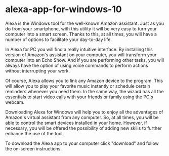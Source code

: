 # alexa-app-for-windows-10

Alexa is the Windows tool for the well-known Amazon assistant. Just as you do from your smartphone, with this utility it will be very easy to turn your computer into a smart screen. Thanks to this, at all times, you will have a number of options to facilitate your day-to-day life.

In Alexa for PC you will find a really intuitive interface. By installing this version of Amazon's assistant on your computer, you will transform your computer into an Echo Show. And if you are performing other tasks, you will always have the option of using voice commands to perform actions without interrupting your work.

Of course, Alexa allows you to link any Amazon device to the program. This will allow you to play your favorite music instantly or schedule certain reminders whenever you need them. In the same way, the wizard has all the essentials to start video calls with your friends or family using the PC's webcam.

Downloading Alexa for Windows will help you to enjoy all the advantages of Amazon's virtual assistant from any computer. So, at all times, you will be able to control the smart devices installed in your home. However, if necessary, you will be offered the possibility of adding new skills to further enhance the use of the tool.

To download the Alexa app to your computer click "download" and follow the on-screen instructions.
